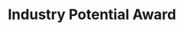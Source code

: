 ---
title: "Industry Potential Award"
layout: none
level:  "Scream Theatre Schools"
bottom:  "2014"
symbol: "achieve/scream.png"
uniquecolour: "(43,167,229,1)"
categories: achievement
---